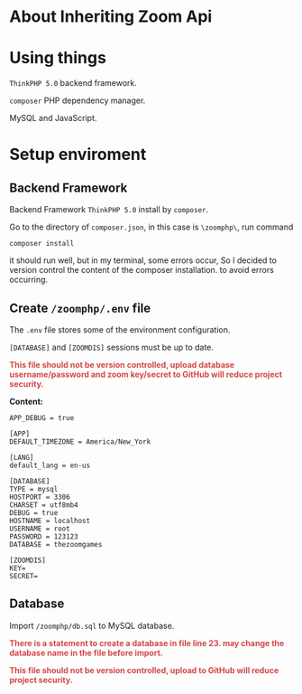 # About Inheriting Zoom Api

# Using things

`ThinkPHP 5.0` backend framework.

`composer` PHP dependency manager.

MySQL and JavaScript.

# Setup enviroment

## Backend Framework
Backend Framework `ThinkPHP 5.0` install by `composer`.

Go to the directory of `composer.json`, in this case is `\zoomphp\`, run command

```shell
composer install
```

it should run well, but in my terminal, some errors occur, So I decided to version control the content of the composer installation. to avoid errors occurring.

## Create `/zoomphp/.env` file

The `.env` file stores some of the environment configuration.

`[DATABASE]` and `[ZOOMDIS]` sessions must be up to date.

**<font color=#D34747>This file should not be version controlled, upload database username/password and zoom key/secret to GitHub will reduce project security.</font>**

**Content:**

```
APP_DEBUG = true

[APP]
DEFAULT_TIMEZONE = America/New_York

[LANG]
default_lang = en-us

[DATABASE]
TYPE = mysql
HOSTPORT = 3306
CHARSET = utf8mb4
DEBUG = true
HOSTNAME = localhost
USERNAME = root
PASSWORD = 123123
DATABASE = thezoomgames

[ZOOMDIS]
KEY=
SECRET=
```

## Database

Import `/zoomphp/db.sql` to MySQL database.

**<font color=#D34747>There is a statement to create a database in file line 23. may change the database name in the file before import.</font>**

**<font color=#D34747>This file should not be version controlled, upload to GitHub will reduce project security.</font>**

